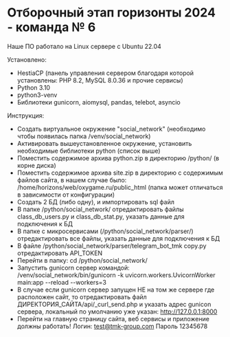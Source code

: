 # Отборочный этап горизонты 2024 - команда № 6
Наше ПО работало на Linux сервере с Ubuntu 22.04

Установлено:
* HestiaCP (панель управления сервером благодаря которой установлены: PHP 8.2, MySQL 8.0.36 и прочие сервисы)
* Python 3.10
* python3-venv
* Библиотеки gunicorn, aiomysql, pandas, telebot, asyncio

Инструкция:
* Создать виртуальное окружение "social_network" (необходимо чтобы появилась папка /venv/social_network)
* Активировать вышеустановленное окружение, установить необходимые библиотеки python (список выше)
* Поместить содержимое архива python.zip в директорию /python/ (в корне диска)
* Поместить содержимое архива site.zip в директорию с содержимым файлов сайта, в нашем случае было: /home/horizons/web/oxygame.ru/public_html (папка может отличаться в зависимости от конфигурации)
* Создать 2 БД (либо одну), и импортировать sql файл
* В папке /python/social_network/ отредактировать файлы class_db_users.py и class_db_stat.py, указать данные для подключения к БД
* В папке с микросервисами (/python/social_network/parser/) отредактировать все файлы, указать данные для подключения к БД
* В файле /python/social_network/parser/telegram_bot_tmk copy.py отредактировать API_TOKEN
* Перейти в папку: cd /python/social_network/
* Запустить gunicorn сервер командой: /venv/social_network/bin/gunicorn -k uvicorn.workers.UvicornWorker main:app --reload --workers=3
* В случае если gunicorn сервер запущен НЕ на том же сервере где расположен сайт, то отредактировать файл ДИРЕКТОРИЯ_САЙТА/api/_curl_send.php и указать адрес gunicon сервера, локальный по умолчанию уже указан: http://127.0.0.1:8000
* Перейти на главную страницу сайта, веб сервисы и приложение должны работать! Логин: test@tmk-group.com Пароль 12345678
